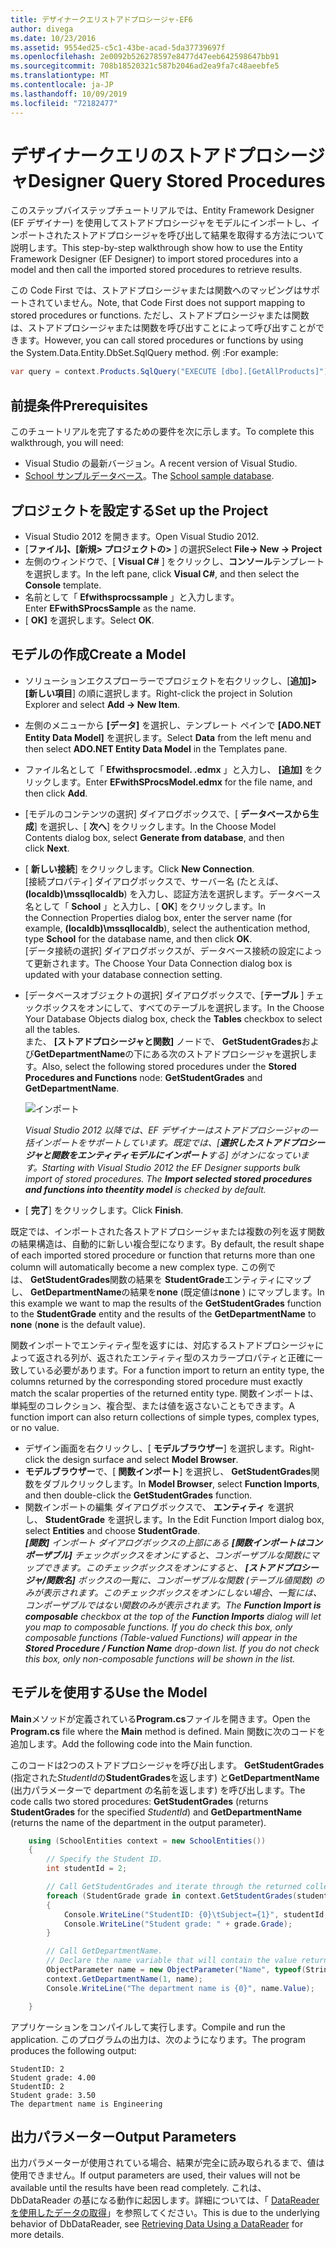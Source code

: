 ```yaml
---
title: デザイナークエリストアドプロシージャ-EF6
author: divega
ms.date: 10/23/2016
ms.assetid: 9554ed25-c5c1-43be-acad-5da37739697f
ms.openlocfilehash: 2e0092b526278597e8477d47eeb642598647bb91
ms.sourcegitcommit: 708b18520321c587b2046ad2ea9fa7c48aeebfe5
ms.translationtype: MT
ms.contentlocale: ja-JP
ms.lasthandoff: 10/09/2019
ms.locfileid: "72182477"
---
```

# <a name="designer-query-stored-procedures"></a><span data-ttu-id="070c8-102">デザイナークエリのストアドプロシージャ</span><span class="sxs-lookup"><span data-stu-id="070c8-102">Designer Query Stored Procedures</span></span>
<span data-ttu-id="070c8-103">このステップバイステップチュートリアルでは、Entity Framework Designer (EF デザイナー) を使用してストアドプロシージャをモデルにインポートし、インポートされたストアドプロシージャを呼び出して結果を取得する方法について説明します。</span><span class="sxs-lookup"><span data-stu-id="070c8-103">This step-by-step walkthrough show how to use the Entity Framework Designer (EF Designer) to import stored procedures into a model and then call the imported stored procedures to retrieve results.</span></span> 

<span data-ttu-id="070c8-104">この Code First では、ストアドプロシージャまたは関数へのマッピングはサポートされていません。</span><span class="sxs-lookup"><span data-stu-id="070c8-104">Note, that Code First does not support mapping to stored procedures or functions.</span></span> <span data-ttu-id="070c8-105">ただし、ストアドプロシージャまたは関数は、ストアドプロシージャまたは関数を呼び出すことによって呼び出すことができます。</span><span class="sxs-lookup"><span data-stu-id="070c8-105">However, you can call stored procedures or functions by using the System.Data.Entity.DbSet.SqlQuery method.</span></span> <span data-ttu-id="070c8-106">例 :</span><span class="sxs-lookup"><span data-stu-id="070c8-106">For example:</span></span>
``` csharp
var query = context.Products.SqlQuery("EXECUTE [dbo].[GetAllProducts]")`;
```

## <a name="prerequisites"></a><span data-ttu-id="070c8-107">前提条件</span><span class="sxs-lookup"><span data-stu-id="070c8-107">Prerequisites</span></span>

<span data-ttu-id="070c8-108">このチュートリアルを完了するための要件を次に示します。</span><span class="sxs-lookup"><span data-stu-id="070c8-108">To complete this walkthrough, you will need:</span></span>

- <span data-ttu-id="070c8-109">Visual Studio の最新バージョン。</span><span class="sxs-lookup"><span data-stu-id="070c8-109">A recent version of Visual Studio.</span></span>
- <span data-ttu-id="070c8-110">[School サンプルデータベース](~/ef6/resources/school-database.md)。</span><span class="sxs-lookup"><span data-stu-id="070c8-110">The [School sample database](~/ef6/resources/school-database.md).</span></span>

## <a name="set-up-the-project"></a><span data-ttu-id="070c8-111">プロジェクトを設定する</span><span class="sxs-lookup"><span data-stu-id="070c8-111">Set up the Project</span></span>

-   <span data-ttu-id="070c8-112">Visual Studio 2012 を開きます。</span><span class="sxs-lookup"><span data-stu-id="070c8-112">Open Visual Studio 2012.</span></span>
-   <span data-ttu-id="070c8-113">[**ファイル]、[新規&gt; プロジェクトの&gt;** ] の選択</span><span class="sxs-lookup"><span data-stu-id="070c8-113">Select **File-&gt; New -&gt; Project**</span></span>
-   <span data-ttu-id="070c8-114">左側のウィンドウで、[ **Visual C\#** ] をクリックし、**コンソール**テンプレートを選択します。</span><span class="sxs-lookup"><span data-stu-id="070c8-114">In the left pane, click **Visual C\#**, and then select the **Console** template.</span></span>
-   <span data-ttu-id="070c8-115">名前として「 **Efwithsprocssample** 」と入力します。</span><span class="sxs-lookup"><span data-stu-id="070c8-115">Enter **EFwithSProcsSample** as the name.</span></span>
-   <span data-ttu-id="070c8-116">[ **OK]** を選択します。</span><span class="sxs-lookup"><span data-stu-id="070c8-116">Select **OK**.</span></span>

## <a name="create-a-model"></a><span data-ttu-id="070c8-117">モデルの作成</span><span class="sxs-lookup"><span data-stu-id="070c8-117">Create a Model</span></span>

-   <span data-ttu-id="070c8-118">ソリューションエクスプローラーでプロジェクトを右クリックし、[**追加]&gt; [新しい項目**] の順に選択します。</span><span class="sxs-lookup"><span data-stu-id="070c8-118">Right-click the project in Solution Explorer and select **Add -&gt; New Item**.</span></span>
-   <span data-ttu-id="070c8-119">左側のメニューから **[データ]** を選択し、テンプレート ペインで  **[ADO.NET Entity Data Model]** を選択します。</span><span class="sxs-lookup"><span data-stu-id="070c8-119">Select **Data** from the left menu and then select **ADO.NET Entity Data Model** in the Templates pane.</span></span>
-   <span data-ttu-id="070c8-120">ファイル名として「 **Efwithsprocsmodel. .edmx** 」と入力し、 **[追加]** をクリックします。</span><span class="sxs-lookup"><span data-stu-id="070c8-120">Enter **EFwithSProcsModel.edmx** for the file name, and then click **Add**.</span></span>
-   <span data-ttu-id="070c8-121">[モデルのコンテンツの選択] ダイアログボックスで、[ **データベースから生成**] を選択し、[ **次へ**] をクリックします。</span><span class="sxs-lookup"><span data-stu-id="070c8-121">In the Choose Model Contents dialog box, select **Generate from database**, and then click **Next**.</span></span>
-   <span data-ttu-id="070c8-122">[ **新しい接続**] をクリックします。</span><span class="sxs-lookup"><span data-stu-id="070c8-122">Click **New Connection**.</span></span>  
    <span data-ttu-id="070c8-123">[接続プロパティ] ダイアログボックスで、サーバー名 (たとえば、 **(localdb)\\mssqllocaldb**) を入力し、認証方法を選択します。データベース名として「 **School** 」と入力し、[ **OK**] をクリックします。</span><span class="sxs-lookup"><span data-stu-id="070c8-123">In the Connection Properties dialog box, enter the server name (for example, **(localdb)\\mssqllocaldb**), select the authentication method, type **School** for the database name, and then click **OK**.</span></span>  
    <span data-ttu-id="070c8-124">[データ接続の選択] ダイアログボックスが、データベース接続の設定によって更新されます。</span><span class="sxs-lookup"><span data-stu-id="070c8-124">The Choose Your Data Connection dialog box is updated with your database connection setting.</span></span>
-   <span data-ttu-id="070c8-125">[データベースオブジェクトの選択] ダイアログボックスで、[**テーブル** ] チェックボックスをオンにして、すべてのテーブルを選択します。</span><span class="sxs-lookup"><span data-stu-id="070c8-125">In the Choose Your Database Objects dialog box, check the **Tables** checkbox to select all the tables.</span></span>  
    <span data-ttu-id="070c8-126">また、 **[ストアドプロシージャと関数]** ノードで、 **GetStudentGrades**および**GetDepartmentName**の下にある次のストアドプロシージャを選択します。</span><span class="sxs-lookup"><span data-stu-id="070c8-126">Also, select the following stored procedures under the **Stored Procedures and Functions** node: **GetStudentGrades** and **GetDepartmentName**.</span></span> 

    ![インポート](~/ef6/media/import.jpg)

    <span data-ttu-id="070c8-128">*Visual Studio 2012 以降では、EF デザイナーはストアドプロシージャの一括インポートをサポートしています。既定では、[**選択したストアドプロシージャと関数をエンティティモデルにインポート**する] がオンになっています。*</span><span class="sxs-lookup"><span data-stu-id="070c8-128">*Starting with Visual Studio 2012 the EF Designer supports bulk import of stored procedures. The **Import selected stored procedures and functions into theentity model** is checked by default.*</span></span>
-   <span data-ttu-id="070c8-129">[ **完了**] をクリックします。</span><span class="sxs-lookup"><span data-stu-id="070c8-129">Click **Finish**.</span></span>

<span data-ttu-id="070c8-130">既定では、インポートされた各ストアドプロシージャまたは複数の列を返す関数の結果構造は、自動的に新しい複合型になります。</span><span class="sxs-lookup"><span data-stu-id="070c8-130">By default, the result shape of each imported stored procedure or function that returns more than one column will automatically become a new complex type.</span></span> <span data-ttu-id="070c8-131">この例では、 **GetStudentGrades**関数の結果を **StudentGrade**エンティティにマップし、 **GetDepartmentName**の結果を**none** (既定値は**none** ) にマップします。</span><span class="sxs-lookup"><span data-stu-id="070c8-131">In this example we want to map the results of the **GetStudentGrades** function to the **StudentGrade** entity and the results of the **GetDepartmentName** to **none** (**none** is the default value).</span></span>

<span data-ttu-id="070c8-132">関数インポートでエンティティ型を返すには、対応するストアドプロシージャによって返される列が、返されたエンティティ型のスカラープロパティと正確に一致している必要があります。</span><span class="sxs-lookup"><span data-stu-id="070c8-132">For a function import to return an entity type, the columns returned by the corresponding stored procedure must exactly match the scalar properties of the returned entity type.</span></span> <span data-ttu-id="070c8-133">関数インポートは、単純型のコレクション、複合型、または値を返さないこともできます。</span><span class="sxs-lookup"><span data-stu-id="070c8-133">A function import can also return collections of simple types, complex types, or no value.</span></span>

-   <span data-ttu-id="070c8-134">デザイン画面を右クリックし、[ **モデルブラウザー**] を選択します。</span><span class="sxs-lookup"><span data-stu-id="070c8-134">Right-click the design surface and select **Model Browser**.</span></span>
-   <span data-ttu-id="070c8-135">**モデルブラウザー**で、[ **関数インポート**] を選択し、 **GetStudentGrades**関数をダブルクリックします。</span><span class="sxs-lookup"><span data-stu-id="070c8-135">In **Model Browser**, select **Function Imports**, and then double-click the **GetStudentGrades** function.</span></span>
-   <span data-ttu-id="070c8-136">関数インポートの編集 ダイアログボックスで、 **エンティティ** を選択し、 **StudentGrade** を選択します。</span><span class="sxs-lookup"><span data-stu-id="070c8-136">In the Edit Function Import dialog box, select **Entities** and choose **StudentGrade**.</span></span>  
    <span data-ttu-id="070c8-137">***[関数]** インポート ダイアログボックスの上部にある **[関数インポートはコンポーザブル]** チェックボックスをオンにすると、コンポーザブルな関数にマップできます。このチェックボックスをオンにすると、 **[ストアドプロシージャ/関数名]** ボックスの一覧に、コンポーザブルな関数 (テーブル値関数) のみが表示されます。このチェックボックスをオンにしない場合、一覧には、コンポーザブルではない関数のみが表示されます。*</span><span class="sxs-lookup"><span data-stu-id="070c8-137">*The **Function Import is composable** checkbox at the top of the **Function Imports** dialog will let you map to composable functions. If you do check this box, only composable functions (Table-valued Functions) will appear in the **Stored Procedure / Function Name** drop-down list. If you do not check this box, only non-composable functions will be shown in the list.*</span></span>

## <a name="use-the-model"></a><span data-ttu-id="070c8-138">モデルを使用する</span><span class="sxs-lookup"><span data-stu-id="070c8-138">Use the Model</span></span>

<span data-ttu-id="070c8-139">**Main**メソッドが定義されている**Program.cs**ファイルを開きます。</span><span class="sxs-lookup"><span data-stu-id="070c8-139">Open the **Program.cs** file where the **Main** method is defined.</span></span> <span data-ttu-id="070c8-140">Main 関数に次のコードを追加します。</span><span class="sxs-lookup"><span data-stu-id="070c8-140">Add the following code into the Main function.</span></span>

<span data-ttu-id="070c8-141">このコードは2つのストアドプロシージャを呼び出します。 **GetStudentGrades** (指定された*StudentId*の**StudentGrades**を返します) と**GetDepartmentName** (出力パラメーターで department の名前を返します) を呼び出します。</span><span class="sxs-lookup"><span data-stu-id="070c8-141">The code calls two stored procedures: **GetStudentGrades** (returns **StudentGrades** for the specified *StudentId*) and **GetDepartmentName** (returns the name of the department in the output parameter).</span></span>  

``` csharp
    using (SchoolEntities context = new SchoolEntities())
    {
        // Specify the Student ID.
        int studentId = 2;

        // Call GetStudentGrades and iterate through the returned collection.
        foreach (StudentGrade grade in context.GetStudentGrades(studentId))
        {
            Console.WriteLine("StudentID: {0}\tSubject={1}", studentId, grade.Subject);
            Console.WriteLine("Student grade: " + grade.Grade);
        }

        // Call GetDepartmentName.
        // Declare the name variable that will contain the value returned by the output parameter.
        ObjectParameter name = new ObjectParameter("Name", typeof(String));
        context.GetDepartmentName(1, name);
        Console.WriteLine("The department name is {0}", name.Value);

    }
```

<span data-ttu-id="070c8-142">アプリケーションをコンパイルして実行します。</span><span class="sxs-lookup"><span data-stu-id="070c8-142">Compile and run the application.</span></span> <span data-ttu-id="070c8-143">このプログラムの出力は、次のようになります。</span><span class="sxs-lookup"><span data-stu-id="070c8-143">The program produces the following output:</span></span>

```console
StudentID: 2
Student grade: 4.00
StudentID: 2
Student grade: 3.50
The department name is Engineering
```

<a name="output-parameters"></a><span data-ttu-id="070c8-144">出力パラメーター</span><span class="sxs-lookup"><span data-stu-id="070c8-144">Output Parameters</span></span>
-----------------

<span data-ttu-id="070c8-145">出力パラメーターが使用されている場合、結果が完全に読み取られるまで、値は使用できません。</span><span class="sxs-lookup"><span data-stu-id="070c8-145">If output parameters are used, their values will not be available until the results have been read completely.</span></span> <span data-ttu-id="070c8-146">これは、DbDataReader の基になる動作に起因します。詳細については、「 [DataReader を使用したデータの取得](https://go.microsoft.com/fwlink/?LinkID=398589)」を参照してください。</span><span class="sxs-lookup"><span data-stu-id="070c8-146">This is due to the underlying behavior of DbDataReader, see [Retrieving Data Using a DataReader](https://go.microsoft.com/fwlink/?LinkID=398589) for more details.</span></span>
